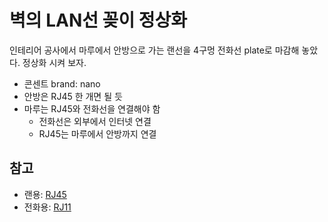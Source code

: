 # 벽의 LAN선 꽂이 정상화

인테리어 공사에서 마루에서 안방으로 가는 랜선을 4구멍 전화선 plate로 마감해 놓았다. 정상화 시켜 보자.

* 콘센트 brand: nano
* 안방은 RJ45 한 개면 될 듯
* 마루는 RJ45와 전화선을 연결해야 함
  * 전화선은 외부에서 인터넷 연결
  * RJ45는 마루에서 안방까지 연결

## 참고

* 랜용: [RJ45](https://en.wikipedia.org/wiki/Modular_connector#8P8C)
* 전화용: [RJ11](https://en.wikipedia.org/wiki/Registered_jack#RJ11)
